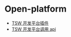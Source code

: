 # Open-platform

- [TSW 开发平台插件](packages/open-platform-plugin/README.md)
- [TSW 开发平台调用 api](packages/open-platform-api/README.md)